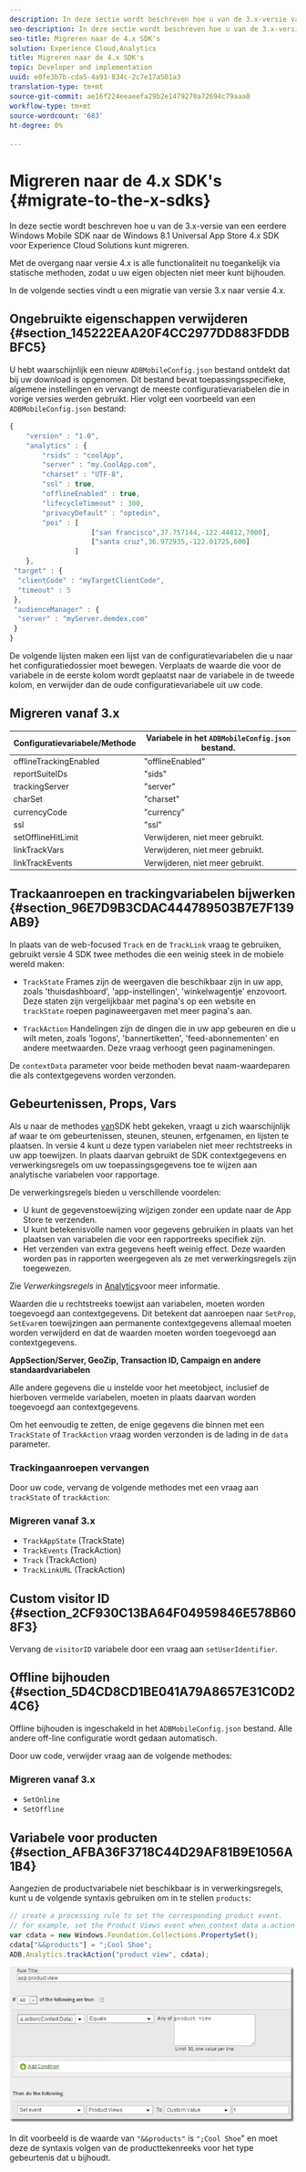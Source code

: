 ```yaml
---
description: In deze sectie wordt beschreven hoe u van de 3.x-versie van een eerdere Windows Mobile SDK naar de Windows 8.1 Universal App Store 4.x SDK voor Experience Cloud Solutions kunt migreren.
seo-description: In deze sectie wordt beschreven hoe u van de 3.x-versie van een eerdere Windows Mobile SDK naar de Windows 8.1 Universal App Store 4.x SDK voor Experience Cloud Solutions kunt migreren.
seo-title: Migreren naar de 4.x SDK's
solution: Experience Cloud,Analytics
title: Migreren naar de 4.x SDK's
topic: Developer and implementation
uuid: e0fe3b7b-cda5-4a91-834c-2c7e17a501a3
translation-type: tm+mt
source-git-commit: ae16f224eeaeefa29b2e1479270a72694c79aaa0
workflow-type: tm+mt
source-wordcount: '683'
ht-degree: 0%

---
```



# Migreren naar de 4.x SDK&#39;s {#migrate-to-the-x-sdks}

In deze sectie wordt beschreven hoe u van de 3.x-versie van een eerdere Windows Mobile SDK naar de Windows 8.1 Universal App Store 4.x SDK voor Experience Cloud Solutions kunt migreren.

Met de overgang naar versie 4.x is alle functionaliteit nu toegankelijk via statische methoden, zodat u uw eigen objecten niet meer kunt bijhouden.

In de volgende secties vindt u een migratie van versie 3.x naar versie 4.x.

## Ongebruikte eigenschappen verwijderen {#section_145222EAA20F4CC2977DD883FDDBBFC5}

U hebt waarschijnlijk een nieuw `ADBMobileConfig.json` bestand ontdekt dat bij uw download is opgenomen. Dit bestand bevat toepassingsspecifieke, algemene instellingen en vervangt de meeste configuratievariabelen die in vorige versies werden gebruikt. Hier volgt een voorbeeld van een `ADBMobileConfig.json` bestand:

```js
{ 
    "version" : "1.0", 
    "analytics" : { 
        "rsids" : "coolApp", 
        "server" : "my.CoolApp.com", 
        "charset" : "UTF-8", 
        "ssl" : true, 
        "offlineEnabled" : true, 
        "lifecycleTimeout" : 300, 
        "privacyDefault" : "optedin", 
        "poi" : [ 
                    ["san francisco",37.757144,-122.44812,7000], 
                    ["santa cruz",36.972935,-122.01725,600] 
                ] 
    }, 
 "target" : { 
  "clientCode" : "myTargetClientCode", 
  "timeout" : 5 
 }, 
 "audienceManager" : { 
  "server" : "myServer.demdex.com" 
 } 
}
```

De volgende lijsten maken een lijst van de configuratievariabelen die u naar het configuratiedossier moet bewegen. Verplaats de waarde die voor de variabele in de eerste kolom wordt geplaatst naar de variabele in de tweede kolom, en verwijder dan de oude configuratievariabele uit uw code.

## Migreren vanaf 3.x

| Configuratievariabele/Methode | Variabele in het `ADBMobileConfig.json` bestand. |
|--- |--- |
| offlineTrackingEnabled | &quot;offlineEnabled&quot; |
| reportSuiteIDs | &quot;sids&quot; |
| trackingServer | &quot;server&quot; |
| charSet | &quot;charset&quot; |
| currencyCode | &quot;currency&quot; |
| ssl | &quot;ssl&quot; |
| setOfflineHitLimit | Verwijderen, niet meer gebruikt. |
| linkTrackVars | Verwijderen, niet meer gebruikt. |
| linkTrackEvents | Verwijderen, niet meer gebruikt. |

## Trackaanroepen en trackingvariabelen bijwerken {#section_96E7D9B3CDAC444789503B7E7F139AB9}

In plaats van de web-focused `Track` en de `TrackLink` vraag te gebruiken, gebruikt versie 4 SDK twee methodes die een weinig steek in de mobiele wereld maken:

* `TrackState` Frames zijn de weergaven die beschikbaar zijn in uw app, zoals &#39;thuisdashboard&#39;, &#39;app-instellingen&#39;, &#39;winkelwagentje&#39; enzovoort. Deze staten zijn vergelijkbaar met pagina&#39;s op een website en `trackState` roepen paginaweergaven met meer pagina&#39;s aan.

* `TrackAction` Handelingen zijn de dingen die in uw app gebeuren en die u wilt meten, zoals &#39;logons&#39;, &#39;bannertiketten&#39;, &#39;feed-abonnementen&#39; en andere meetwaarden. Deze vraag verhoogt geen paginameningen.

De `contextData` parameter voor beide methoden bevat naam-waardeparen die als contextgegevens worden verzonden.

## Gebeurtenissen, Props, Vars

Als u naar de methodes [van](/help/windows-appstore/c-configuration/methods.md)SDK hebt gekeken, vraagt u zich waarschijnlijk af waar te om gebeurtenissen, steunen, steunen, erfgenamen, en lijsten te plaatsen. In versie 4 kunt u deze typen variabelen niet meer rechtstreeks in uw app toewijzen. In plaats daarvan gebruikt de SDK contextgegevens en verwerkingsregels om uw toepassingsgegevens toe te wijzen aan analytische variabelen voor rapportage.

De verwerkingsregels bieden u verschillende voordelen:

* U kunt de gegevenstoewijzing wijzigen zonder een update naar de App Store te verzenden.
* U kunt betekenisvolle namen voor gegevens gebruiken in plaats van het plaatsen van variabelen die voor een rapportreeks specifiek zijn.
* Het verzenden van extra gegevens heeft weinig effect. Deze waarden worden pas in rapporten weergegeven als ze met verwerkingsregels zijn toegewezen.

Zie *Verwerkingsregels* in [Analytics](/help/windows-appstore/analytics/analytics.md)voor meer informatie.

Waarden die u rechtstreeks toewijst aan variabelen, moeten worden toegevoegd aan contextgegevens. Dit betekent dat aanroepen naar `SetProp`, `SetEvar`en toewijzingen aan permanente contextgegevens allemaal moeten worden verwijderd en dat de waarden moeten worden toegevoegd aan contextgegevens.

**AppSection/Server, GeoZip, Transaction ID, Campaign en andere standaardvariabelen**

Alle andere gegevens die u instelde voor het meetobject, inclusief de hierboven vermelde variabelen, moeten in plaats daarvan worden toegevoegd aan contextgegevens.

Om het eenvoudig te zetten, de enige gegevens die binnen met een `TrackState` of `TrackAction` vraag worden verzonden is de lading in de `data` parameter.

### Trackingaanroepen vervangen

Door uw code, vervang de volgende methodes met een vraag aan `trackState` of `trackAction`:

### Migreren vanaf 3.x

* `TrackAppState` (TrackState)
* `TrackEvents` (TrackAction)
* `Track` (TrackAction)
* `TrackLinkURL` (TrackAction)

## Custom visitor ID {#section_2CF930C13BA64F04959846E578B608F3}

Vervang de `visitorID` variabele door een vraag aan `setUserIdentifier`.

## Offline bijhouden {#section_5D4CD8CD1BE041A79A8657E31C0D24C6}

Offline bijhouden is ingeschakeld in het `ADBMobileConfig.json` bestand. Alle andere off-line configuratie wordt gedaan automatisch.

Door uw code, verwijder vraag aan de volgende methodes:

### Migreren vanaf 3.x

* `SetOnline`
* `SetOffline`

## Variabele voor producten {#section_AFBA36F3718C44D29AF81B9E1056A1B4}

Aangezien de productvariabele niet beschikbaar is in verwerkingsregels, kunt u de volgende syntaxis gebruiken om in te stellen `products`:

```js
// create a processing rule to set the corresponding product event. 
// for example, set the Product Views event when context data a.action = "product view" 
var cdata = new Windows.Foundation.Collections.PropertySet(); 
cdata["&&products"] = ";Cool Shoe"; 
ADB.Analytics.trackAction("product view", cdata);
```

![](assets/prod-view.png)

In dit voorbeeld is de waarde van `"&&products"` is `";Cool Shoe`&quot; en moet deze de syntaxis volgen van de producttekenreeks voor het type gebeurtenis dat u bijhoudt.